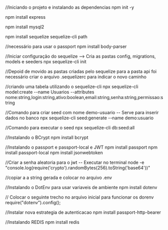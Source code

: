 
//Iniciando o projeto e instalando as dependencias
npm init -y

npm install express

npm install mysql2

npm install sequelize sequelize-cli path

//necessário para usar o passport
npm install body-parser 

//Iniciar configuração do sequelize --> Cria as pastas config, migrations, models e seeders
npx sequelize-cli init

//Depoid de movido as pastas criadas pelo sequelize para a pasta api foi necessário criar o arquivo .sequelizerc para indicar o novo caminho

//criando uma tabela utilizando o sequelize-cli
npx sequelize-cli model:create --name Usuarios --attributes nome:string,login:string,ativo:boolean,email:string,senha:string,permissao:string

//Comando para criar seed com nome demo-usuario -- Serve para inserir dados no banco
npx sequelize-cli seed:generate --name demo:usuario

//Comando para executar o seed
npx sequelize-cli db:seed:all

//Instalando o BCrypt
npm install bcrypt

//Instalando o passport e passport-local e JWT
npm install passport
npm install passport-local
npm install jsonwebtoken

//Criar a senha aleatoria para o jwt -- Executar no terminal
node -e "console.log(require('crypto').randomBytes(256).toString('base64'))"

//copiar a a string gerada e colocar no arquivo .env

//Instalando o DotEnv para usar variaveis de ambiente
npm install dotenv

// Colocar o seguinte trecho no arquivo inicial para funcionar os dorenv
require("dotenv").config();

//Instalar nova estrategia de autenticacao
npm install passport-http-bearer

//Instalando REDIS
npm install redis